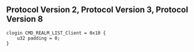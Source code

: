 ## Protocol Version 2, Protocol Version 3, Protocol Version 8

```rust,ignore
clogin CMD_REALM_LIST_Client = 0x10 {
    u32 padding = 0;    
}

```
